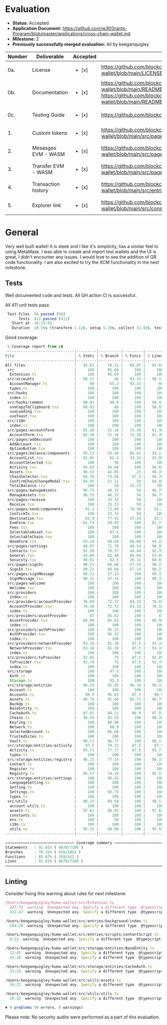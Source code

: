 # Evaluation

- **Status:** Accepted
- **Application Document:** https://github.com/w3f/Grants-Program/blob/master/applications/cross-chain-wallet.md
- **Milestone:** 2
- **Previously successfully merged evaluation:** All by keeganquigley

| Number | Deliverable | Accepted | Link | Notes |
| ------------- | ------------- | ------------- |------------- | ------------- |
| 0a. | License | <ul><li>[x] </li></ul> | https://github.com/blockcoders/kuma-wallet/blob/main/LICENSE | MIT |
| 0b. | Documentation | <ul><li>[x] </li></ul> | https://github.com/blockcoders/kuma-wallet/blob/main/README.md, https://github.com/blockcoders/kuma-wallet/blob/main/README-es.md | Looks good. |
| 0c. | Testing Guide | <ul><li>[x] </li></ul> | https://github.com/blockcoders/kuma-wallet#running-locally | Looks good. |
| 1. | Custom tokens | <ul><li>[x] </li></ul> | https://github.com/blockcoders/kuma-wallet/blob/main/src/pages/manageAssets/ManageAssets.tsx | Looks good. |
| 2. | Mesasges EVM - WASM | <ul><li>[x] </li></ul> | https://github.com/blockcoders/kuma-wallet/blob/main/src/pages/signMessage/SignMessage.tsx | Looks good. |
| 3. | Transfer EVM - WASM | <ul><li>[x] </li></ul> | https://github.com/blockcoders/kuma-wallet/blob/main/src/pages/send/Send.tsx | Looks good. |
| 4. | Transaction history | <ul><li>[x] </li></ul> | https://github.com/blockcoders/kuma-wallet/blob/main/src/entries/background/index.ts | Looks good. |
| 5. | Explorer link | <ul><li>[x] </li></ul> | https://github.com/blockcoders/kuma-wallet/blob/main/src/constants/chains.ts | Looks good. |

# General

Very well built wallet! It is sleek and I like it's simplicity, has a similar feel to using MetaMask. I was able to create and import test wallets and the UI is great, I didn't encounter any issues. I would love to see the addition of QR code functionality. I am also excited to try the XCM functionality in the next milestone.


## Tests

Well documented code and tests. All GH action CI is successful.

All 411 unit tests pass:
```js
 Test Files  56 passed (56)
      Tests  411 passed (411)
   Start at  16:35:02
   Duration  10.59s (transform 1.12s, setup 5.28s, collect 11.92s, tests 3.88s, environment 10.89s, prepare 2.42s)
```

Good coverage:
```js
 % Coverage report from c8
-------------------------------|---------|----------|---------|---------|--------------------------------------------------
File                           | % Stmts | % Branch | % Funcs | % Lines | Uncovered Line #s
-------------------------------|---------|----------|---------|---------|--------------------------------------------------
All files                      |   92.81 |    78.31 |   85.07 |   92.81 |
 src                           |     100 |    95.69 |     100 |     100 |
  Extension.ts                 |     100 |    95.69 |     100 |     100 | 63,83,245,289
 src/accounts                  |   98.11 |       66 |   93.33 |   98.11 |
  AccountManager.ts            |      98 |     65.3 |   93.33 |      98 | 104,129,143-144
  types.ts                     |     100 |      100 |     100 |     100 |
 src/hooks                     |     100 |      100 |     100 |     100 |
  index.ts                     |     100 |      100 |     100 |     100 |
 src/hooks/common              |   98.91 |     90.9 |     100 |   98.91 |
  useCopyToClipboard.tsx       |   98.03 |       80 |     100 |   98.03 | 20
  useLoading.tsx               |     100 |      100 |     100 |     100 |
  useToast.tsx                 |     100 |      100 |     100 |     100 |
 src/i18n                      |     100 |      100 |     100 |     100 |
  index.ts                     |     100 |      100 |     100 |     100 |
 src/pages/accountForm         |   81.38 |    51.16 |   15.38 |   81.38 |
  AccountForm.tsx              |   81.38 |    51.16 |   15.38 |   81.38 | ...3-250,281-282,309,340-341,347,376-377,390-402
 src/pages/addAccount          |     100 |      100 |     100 |     100 |
  AddAccount.tsx               |     100 |      100 |     100 |     100 |
  OptionButton.tsx             |     100 |      100 |     100 |     100 |
 src/pages/balance/components  |   93.13 |    53.48 |   65.62 |   93.13 |
  AccountList.tsx              |   91.05 |     62.5 |   33.33 |   91.05 | 27-28,47,93,96-98,101-104
  AccountSelected.tsx          |     100 |       50 |     100 |     100 | 13
  Activity.tsx                 |   94.03 |    56.66 |     100 |   94.03 | 62-63,76-77,88,91,101,115,117,119,157-159
  Assets.tsx                   |   96.15 |    42.85 |      25 |   96.15 | 43-45,52-53
  ChainSelector.tsx            |   94.76 |    73.68 |    87.5 |   94.76 | 68-70,73,93-94,164-166,185
  ConfirmChainChangeModal.tsx  |   84.05 |    11.11 |      50 |   84.05 | 72,80,89-91,112-128
  TotalBalance.tsx             |     100 |       50 |   33.33 |     100 | 28-35
 src/pages/manageAssets        |   96.75 |    46.15 |      50 |   96.75 |
  ManageAssets.tsx             |   96.75 |    46.15 |      50 |   96.75 | 52,54-55,87-88
 src/pages/receive             |     100 |    33.33 |      50 |     100 |
  Receive.tsx                  |     100 |    33.33 |      50 |     100 | 20-41
 src/pages/send/components     |    91.2 |    72.89 |   70.58 |    91.2 |
  ConfirmTx.tsx                |     100 |    33.33 |      50 |     100 | 36-82
  Destination.tsx              |    83.9 |    77.41 |   57.14 |    83.9 | 33-39,46-52,58-63,138-146,160-163
  EvmForm.tsx                  |   81.73 |    59.09 |     100 |   81.73 | 81,125-155,157,181,193-200
  Fees.tsx                     |     100 |      100 |     100 |     100 |
  SelectableAsset.tsx          |     100 |     87.5 |     100 |     100 | 27
  SelectableChain.tsx          |     100 |      100 |     100 |     100 |
  WasmForm.tsx                 |   93.18 |    69.69 |   66.66 |   93.18 | 97-99,160-165,170-171,217-218,234-238
 src/pages/settings            |   90.97 |    71.79 |   40.54 |   90.97 |
  Contacts.tsx                 |   92.39 |    70.37 |   44.44 |   92.39 | 42-48,83-84,99,107-113,124,221-222
  General.tsx                  |   93.04 |    81.48 |   66.66 |   93.04 | 48-49,68-76,93-94
  Security.tsx                 |   88.91 |     62.5 |   26.31 |   88.91 | ...,95-96,99-102,110-111,118-124,166-167,190-192
 src/pages/signIn              |   90.21 |    66.66 |   57.14 |   90.21 |
  SignIn.tsx                   |   90.21 |    66.66 |   57.14 |   90.21 | 26-27,37-39,42-43,70-71
 src/pages/signMessage         |   98.31 |    57.14 |     100 |   98.31 |
  SignMessage.tsx              |   98.31 |    57.14 |     100 |   98.31 | 76-77
 src/pages/welcome             |     100 |      100 |     100 |     100 |
  Welcome.tsx                  |     100 |      100 |     100 |     100 |
 src/providers                 |     100 |      100 |     100 |     100 |
  index.ts                     |     100 |      100 |     100 |     100 |
 src/providers/accountProvider |   76.69 |    72.72 |   83.33 |   76.69 |
  AccountProvider.tsx          |   76.58 |    72.72 |   83.33 |   76.58 | 50-62,64,97-99,112-116,136-137,141-162,184-185
  index.ts                     |     100 |      100 |     100 |     100 |
 src/providers/assetProvider   |      87 |    65.62 |     100 |      87 |
  AssetProvider.tsx            |   86.98 |    65.62 |     100 |   86.98 | ...6,288-289,312-313,337-362,386-387,441-442,511
  index.ts                     |     100 |      100 |     100 |     100 |
 src/providers/authProvider    |     100 |    95.23 |     100 |     100 |
  AuthProvider.tsx             |     100 |    95.23 |     100 |     100 | 79
  index.ts                     |     100 |      100 |     100 |     100 |
 src/providers/networkProvider |   93.19 |    81.39 |    87.5 |   93.19 |
  NetworkProvider.tsx          |   93.16 |    81.39 |    87.5 |   93.16 | 132-133,177-178,188-189,193-202
  index.ts                     |     100 |      100 |     100 |     100 |
 src/providers/txProvider      |   92.85 |       75 |    87.5 |   92.85 |
  TxProvider.tsx               |   92.79 |       75 |    87.5 |   92.79 | 52,102,113-114,138-139,177-186
  index.ts                     |     100 |      100 |     100 |     100 |
 src/storage                   |     100 |     97.5 |     100 |     100 |
  Auth.ts                      |     100 |      100 |     100 |     100 |
  Storage.ts                   |     100 |     92.3 |     100 |     100 | 22
 src/storage/entities          |   96.15 |    92.85 |   96.39 |   96.15 |
  Account.ts                   |     100 |      100 |     100 |     100 |
  Accounts.ts                  |    90.9 |    95.65 |    87.5 |    90.9 | 43-46,49-52
  Assets.ts                    |   90.74 |    91.66 |   85.71 |   90.74 | 28-32
  BackUp.ts                    |     100 |      100 |     100 |     100 |
  BaseEntity.ts                |     100 |      100 |     100 |     100 |
  CacheAuth.ts                 |   87.91 |    84.21 |    90.9 |   87.91 | 27-28,45-46,59-62,71-73
  Chains.ts                    |   98.26 |    93.54 |     100 |   98.26 | 111-112
  Keyring.ts                   |     100 |    88.88 |     100 |     100 | 21-22
  Network.ts                   |     100 |     90.9 |     100 |     100 | 33
  SelectedAccount.ts           |     100 |    66.66 |     100 |     100 | 26-28
  TrustedSites.ts              |     100 |      100 |     100 |     100 |
  Vault.ts                     |   98.11 |    96.77 |     100 |   98.11 | 35-36
 src/storage/entities/activity |    97.5 |    79.31 |    87.5 |    97.5 |
  Activity.ts                  |   95.71 |    77.77 |    87.5 |   95.71 | 17-18,36
  types.ts                     |     100 |      100 |     100 |     100 |
 src/storage/entities/registry |   96.15 |    77.14 |     100 |   96.15 |
  Contact.ts                   |     100 |      100 |     100 |     100 |
  Register.ts                  |     100 |      100 |     100 |     100 |
  Registry.ts                  |   95.57 |    74.19 |     100 |   95.57 | 91-93,96-97
 src/storage/entities/settings |     100 |    96.42 |     100 |     100 |
  LanguageSetting.ts           |     100 |      100 |     100 |     100 |
  Setting.ts                   |     100 |      100 |     100 |     100 |
  Settings.ts                  |     100 |    93.75 |     100 |     100 | 66
  types.ts                     |     100 |      100 |     100 |     100 |
 src/utils                     |   98.13 |    89.58 |     100 |   98.13 |
  account-utils.ts             |     100 |      100 |     100 |     100 |
  assets.ts                    |   97.61 |    86.95 |     100 |   97.61 | 72-73
  constants.ts                 |     100 |      100 |     100 |     100 |
  env.ts                       |     100 |       50 |     100 |     100 | 5
  i18n.ts                      |     100 |      100 |     100 |     100 |
  utils.ts                     |   95.55 |    88.88 |     100 |   95.55 | 39-40
-------------------------------|---------|----------|---------|---------|--------------------------------------------------

=============================== Coverage summary ===============================
Statements   : 92.81% ( 6670/7186 )
Branches     : 78.31% ( 816/1042 )
Functions    : 85.07% ( 359/422 )
Lines        : 92.81% ( 6670/7186 )
================================================================================
```
## Linting

Consider fixing this warning about rules for next milestone:
```js
/Users/keeganquigley/kuma-wallet/src/Extension.ts
  227:73  warning  Unexpected any. Specify a different type  @typescript-eslint/no-explicit-any
  311:47  warning  Unexpected any. Specify a different type  @typescript-eslint/no-explicit-any

/Users/keeganquigley/kuma-wallet/src/entries/background/index.ts
  204:20  warning  Unexpected any. Specify a different type  @typescript-eslint/no-explicit-any

/Users/keeganquigley/kuma-wallet/src/entries/scripts/contentScript.ts
  6:12  warning  Unexpected any. Specify a different type  @typescript-eslint/no-explicit-any

/Users/keeganquigley/kuma-wallet/src/storage/entities/BaseEntity.ts
  12:45  warning  Unexpected any. Specify a different type  @typescript-eslint/no-explicit-any
  15:18  warning  Unexpected any. Specify a different type  @typescript-eslint/no-explicit-any

/Users/keeganquigley/kuma-wallet/src/storage/entities/CacheAuth.ts
  33:18  warning  Unexpected any. Specify a different type  @typescript-eslint/no-explicit-any

/Users/keeganquigley/kuma-wallet/src/utils/assets.ts
  16:23  warning  Unexpected any. Specify a different type  @typescript-eslint/no-explicit-any

/Users/keeganquigley/kuma-wallet/src/utils/utils.ts
  19:32  warning  Unexpected any. Specify a different type  @typescript-eslint/no-explicit-any

✖ 9 problems (0 errors, 9 warnings)
```
Please note: No security audits were performed as a part of this evaluation.
